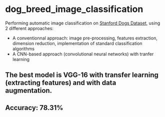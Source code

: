 # dog_breed_image_classification
Performing automatic image classification on [Stanford Dogs Dataset](http://vision.stanford.edu/aditya86/ImageNetDogs/), using 2 different approaches:
- A conventionnal approach: image pre-processing, features extraction, dimension reduction, implementation of standard classification algorithms
- A CNN-based approach (convolutional neural networks) with tranfer learning

## The best model is VGG-16 with transfer learning (extracting features) and with data augmentation. 
## Accuracy: 78.31%
